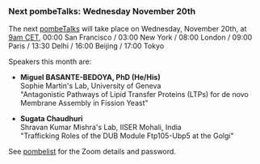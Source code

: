 ### Next pombeTalks: Wednesday November 20th
<!-- newsfeed_thumbnail: PombeTalks32px.png -->

The next [pombeTalks](https://evonuclab.org/pombetalks) will take
place on
Wednesday, November 20th, at [9am CET](https://everytimezone.com/s/4009cf69?t=66ea1800,1a4),
00:00 San Francisco / 03:00 New York / 08:00 London / 09:00 Paris /
13:30 Delhi / 16:00 Beijing / 17:00 Tokyo

Speakers this month are:

  - **Miguel BASANTE-BEDOYA, PhD (He/His)** \
  Sophie Martin's Lab, University of Geneva \
  "Antagonistic Pathways of Lipid Transfer Proteins (LTPs) for de novo Membrane Assembly in Fission Yeast"

  - **Sugata Chaudhuri** \
  Shravan Kumar Mishra's Lab, IISER Mohali, India \
  "Trafficking Roles of the DUB Module Ftp105-Ubp5 at the Golgi"

See [pombelist](https://lists.cam.ac.uk/sympa/info/ucam-pombelist) for
the Zoom details and password.

